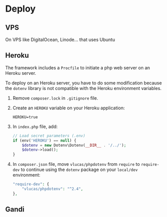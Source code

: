 # Deploy

## VPS

On VPS like DigitalOcean, Linode... that uses Ubuntu

## Heroku

The framework includes a `Procfile` to initiate a php web server on an Heroku server.

To deploy on an Heroku server, you have to do some modification because the `dotenv` library is not compatible with the Heroku environment variables.

1. Remove `composer.lock` in `.gitignore` file.

2. Create an `HEROKU` variable on your Heroku application:

    ```
    HEROKU=true
    ```

3. In `index.php` file, add:

    ```php
    // Load secret parameters (.env)
    if (env('HEROKU') == null) {
        $dotenv = new Dotenv\Dotenv(__DIR__ . '/../');
        $dotenv->load();
    }
    ```

4. In `composer.json` file, move `vlucas/phpdotenv` from `require` to `require-dev` to continue using the `dotenv` package on your `local/dev` environment:

    ```php
    "require-dev": {
        "vlucas/phpdotenv": "^2.4",
    },
    ```

## Gandi